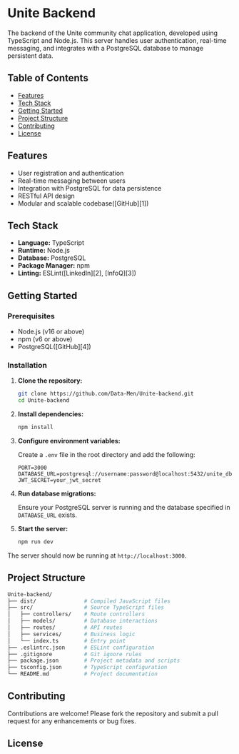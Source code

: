 # Unite Backend

The backend of the Unite community chat application, developed using TypeScript and Node.js. This server handles user authentication, real-time messaging, and integrates with a PostgreSQL database to manage persistent data.

## Table of Contents

* [Features](#features)
* [Tech Stack](#tech-stack)
* [Getting Started](#getting-started)
* [Project Structure](#project-structure)
* [Contributing](#contributing)
* [License](#license)

## Features

* User registration and authentication
* Real-time messaging between users
* Integration with PostgreSQL for data persistence
* RESTful API design
* Modular and scalable codebase([GitHub][1])

## Tech Stack

* **Language:** TypeScript
* **Runtime:** Node.js
* **Database:** PostgreSQL
* **Package Manager:** npm
* **Linting:** ESLint([LinkedIn][2], [InfoQ][3])

## Getting Started

### Prerequisites

* Node.js (v16 or above)
* npm (v6 or above)
* PostgreSQL([GitHub][4])

### Installation

1. **Clone the repository:**

   ```bash
   git clone https://github.com/Data-Men/Unite-backend.git
   cd Unite-backend
   ```



2. **Install dependencies:**

   ```bash
   npm install
   ```



3. **Configure environment variables:**

   Create a `.env` file in the root directory and add the following:

   ```env
   PORT=3000
   DATABASE_URL=postgresql://username:password@localhost:5432/unite_db
   JWT_SECRET=your_jwt_secret
   ```



4. **Run database migrations:**

   Ensure your PostgreSQL server is running and the database specified in `DATABASE_URL` exists.

5. **Start the server:**

   ```bash
   npm run dev
   ```



The server should now be running at `http://localhost:3000`.

## Project Structure

```bash
Unite-backend/
├── dist/               # Compiled JavaScript files
├── src/                # Source TypeScript files
│   ├── controllers/    # Route controllers
│   ├── models/         # Database interactions
│   ├── routes/         # API routes
│   ├── services/       # Business logic
│   └── index.ts        # Entry point
├── .eslintrc.json      # ESLint configuration
├── .gitignore          # Git ignore rules
├── package.json        # Project metadata and scripts
├── tsconfig.json       # TypeScript configuration
└── README.md           # Project documentation
```


## Contributing

Contributions are welcome! Please fork the repository and submit a pull request for any enhancements or bug fixes.

## License

